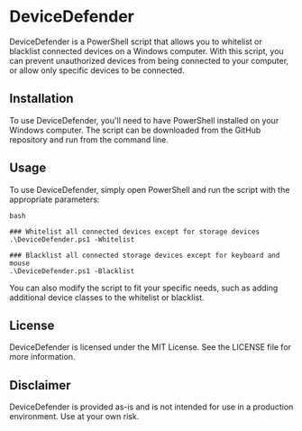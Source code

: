 # DeviceDefender
DeviceDefender is a PowerShell script that allows you to whitelist or blacklist connected devices on a Windows computer. With this script, you can prevent unauthorized devices from being connected to your computer, or allow only specific devices to be connected.
## Installation

To use DeviceDefender, you'll need to have PowerShell installed on your Windows computer. The script can be downloaded from the GitHub repository and run from the command line.
## Usage

To use DeviceDefender, simply open PowerShell and run the script with the appropriate parameters:
```
bash

### Whitelist all connected devices except for storage devices
.\DeviceDefender.ps1 -Whitelist

### Blacklist all connected storage devices except for keyboard and mouse
.\DeviceDefender.ps1 -Blacklist

```
You can also modify the script to fit your specific needs, such as adding additional device classes to the whitelist or blacklist.
## License

DeviceDefender is licensed under the MIT License. See the LICENSE file for more information.
## Disclaimer

DeviceDefender is provided as-is and is not intended for use in a production environment. Use at your own risk.

